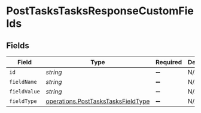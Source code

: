 # PostTasksTasksResponseCustomFields


## Fields

| Field                                                                                    | Type                                                                                     | Required                                                                                 | Description                                                                              |
| ---------------------------------------------------------------------------------------- | ---------------------------------------------------------------------------------------- | ---------------------------------------------------------------------------------------- | ---------------------------------------------------------------------------------------- |
| `id`                                                                                     | *string*                                                                                 | :heavy_minus_sign:                                                                       | N/A                                                                                      |
| `fieldName`                                                                              | *string*                                                                                 | :heavy_minus_sign:                                                                       | N/A                                                                                      |
| `fieldValue`                                                                             | *string*                                                                                 | :heavy_minus_sign:                                                                       | N/A                                                                                      |
| `fieldType`                                                                              | [operations.PostTasksTasksFieldType](../../models/operations/posttaskstasksfieldtype.md) | :heavy_minus_sign:                                                                       | N/A                                                                                      |